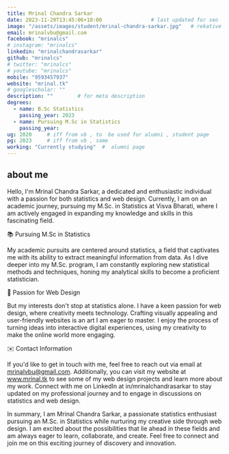 ```yaml
---
title: Mrinal Chandra Sarkar                    
date: 2023-11-20T13:45:06+10:00                # last updated for seo
image: "/assets/images/student/mrinal-chandra-sarkar.jpg"   # rekative path 
email: mrinalvbu@gmail.com
facebook: "mrinalcs"        
# instagram: "mrinalcs"
linkedin: "mrinalchandrasarkar"     
github: "mrinalcs"              
# twitter: "mrinalcs"
# youtube: "mrinalcs"
mobile: "9593457937" 
website: "mrinal.tk"
# googlescholar: ""    
description: ""        # for meta description
degrees:
  - name: B.Sc Statistics            
    passing_year: 2023
  - name: Pursuing M.Sc in Statistics
    passing_year:  
ug: 2020     # iff from vb , to  be used for alumni , student page
pg: 2023     # iff from vb , same
working: "Currently studying"  #  alumni page
---
```


 
## about me
 
Hello, I'm Mrinal Chandra Sarkar, a dedicated and enthusiastic individual with a passion for both statistics and web design. Currently, I am on an academic journey, pursuing my M.Sc. in Statistics at Visva Bharati, where I am actively engaged in expanding my knowledge and skills in this fascinating field.

📚 Pursuing M.Sc in Statistics

My academic pursuits are centered around statistics, a field that captivates me with its ability to extract meaningful information from data. As I dive deeper into my M.Sc. program, I am constantly exploring new statistical methods and techniques, honing my analytical skills to become a proficient statistician.

🌱 Passion for Web Design

But my interests don't stop at statistics alone. I have a keen passion for web design, where creativity meets technology. Crafting visually appealing and user-friendly websites is an art I am eager to master. I enjoy the process of turning ideas into interactive digital experiences, using my creativity to make the online world more engaging.


✉️ Contact Information

If you'd like to get in touch with me, feel free to reach out via email at mrinalvbu@gmail.com. Additionally, you can visit my website at www.mrinal.tk to see some of my web design projects and learn more about my work. Connect with me on LinkedIn at in/mrinalchandrasarkar to stay updated on my professional journey and to engage in discussions on statistics and web design.

In summary, I am Mrinal Chandra Sarkar, a passionate statistics enthusiast pursuing an M.Sc. in Statistics while nurturing my creative side through web design. I am excited about the possibilities that lie ahead in these fields and am always eager to learn, collaborate, and create. Feel free to connect and join me on this exciting journey of discovery and innovation.
